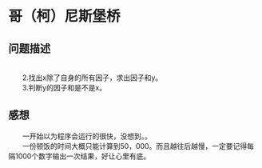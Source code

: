# 哥（柯）尼斯堡桥

## 问题描述
&emsp;&emsp;<br>
&emsp;&emsp;2.找出x除了自身的所有因子，求出因子和y。<br>
&emsp;&emsp;3.判断y的因子和是不是x。<br>
## 感想
&emsp;&emsp;一开始以为程序会运行的很快，没想到。。<br>
&emsp;&emsp;一份顿饭的时间大概只能计算到50，000。而且越往后越慢，一定要记得每隔1000个数字输出一次结果，好让心里有底。<br>

